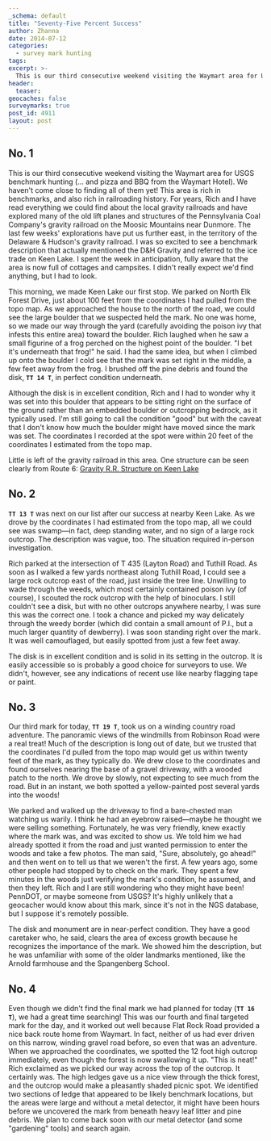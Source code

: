 ```yaml
---
_schema: default
title: "Seventy-Five Percent Success"
author: Zhanna
date: 2014-07-12
categories:
  - survey mark hunting
tags:
excerpt: >-
  This is our third consecutive weekend visiting the Waymart area for USGS benchmark hunting (... and pizza and BBQ from the Waymart Hotel). We haven't come close to finding all of them yet, but we attempted four marks today!
header:
  teaser:
geocaches: false
surveymarks: true
post_id: 4911
layout: post       
---
```


## No. 1

This is our third consecutive weekend visiting the Waymart area for USGS benchmark hunting (... and pizza and BBQ from the Waymart Hotel). We haven't come close to finding all of them yet! This area is rich in benchmarks, and also rich in railroading history. For years, Rich and I have read everything we could find about the local gravity railroads and have explored many of the old lift planes and structures of the Pennsylvania Coal Company's gravity railroad on the Moosic Mountains near Dunmore. The last few weeks' explorations have put us further east, in the territory of the Delaware & Hudson's gravity railroad. I was so excited to see a benchmark description that actually mentioned the D&H Gravity and referred to the ice trade on Keen Lake. I spent the week in anticipation, fully aware that the area is now full of cottages and campsites. I didn't really expect we'd find anything, but I had to look.

This morning, we made Keen Lake our first stop. We parked on North Elk Forest Drive, just about 100 feet from the coordinates I had pulled from the topo map. As we approached the house to the north of the road, we could see the large boulder that we suspected held the mark. No one was home, so we made our way through the yard (carefully avoiding the poison ivy that infests this entire area) toward the boulder. Rich laughed when he saw a small figurine of a frog perched on the highest point of the boulder. "I bet it's underneath that frog!" he said. I had the same idea, but when I climbed up onto the boulder I cold see that the mark was set right in the middle, a few feet away from the frog. I brushed off the pine debris and found the disk, **`TT 14 T`**, in perfect condition underneath.

Although the disk is in excellent condition, Rich and I had to wonder why it was set into this boulder that appears to be sitting right on the surface of the ground rather than an embedded boulder or outcropping bedrock, as it typically used. I'm still going to call the condition "good" but with the caveat that I don't know how much the boulder might have moved since the mark was set. The coordinates I recorded at the spot were within 20 feet of the coordinates I estimated from the topo map.

Little is left of the gravity railroad in this area. One structure can be seen clearly from Route 6: [Gravity R.R. Structure on Keen Lake](http://maps.google.com/maps?q=Keen+Lake,+Canaan,+PA&hl=en&ll=41.592787,-75.374665&spn=0.015823,0.033023&sll=41.40453,-75.661934&sspn=0.253907,0.528374&oq=keen+lake&t=h&hnear=Keen+Lake&z=16&layer=c&cbll=41.592751,-75.374503&panoid=li5IPiTngtpArhOXooYpoQ&cbp=12,188.03,,1,6.26)


## No. 2

**`TT 13 T`** was next on our list after our success at nearby Keen Lake. As we drove by the coordinates I had estimated from the topo map, all we could see was swamp—in fact, deep standing water, and no sign of a large rock outcrop. The description was vague, too. The situation required in-person investigation.

Rich parked at the intersection of T 435 (Layton Road) and Tuthill Road. As soon as I walked a few yards northeast along Tuthill Road, I could see a large rock outcrop east of the road, just inside the tree line. Unwilling to wade through the weeds, which most certainly contained poison ivy (of course), I scouted the rock outcrop with the help of binoculars. I still couldn't see a disk, but with no other outcrops anywhere nearby, I was sure this was the correct one. I took a chance and picked my way delicately through the weedy border (which did contain a small amount of P.I., but a much larger quantity of dewberry). I was soon standing right over the mark. It was well camouflaged, but easily spotted from just a few feet away.

The disk is in excellent condition and is solid in its setting in the outcrop. It is easily accessible so is probably a good choice for surveyors to use. We didn't, however, see any indications of recent use like nearby flagging tape or paint.

## No. 3

Our third mark for today, **`TT 19 T`**, took us on a winding country road adventure. The panoramic views of the windmills from Robinson Road were a real treat! Much of the description is long out of date, but we trusted that the coordinates I'd pulled from the topo map would get us within twenty feet of the mark, as they typically do. We drew close to the coordinates and found ourselves nearing the base of a gravel driveway, with a wooded patch to the north. We drove by slowly, not expecting to see much from the road. But in an instant, we both spotted a yellow-painted post several yards into the woods!

We parked and walked up the driveway to find a bare-chested man watching us warily. I think he had an eyebrow raised—maybe he thought we were selling something. Fortunately, he was very friendly, knew exactly where the mark was, and was excited to show us. We told him we had already spotted it from the road and just wanted permission to enter the woods and take a few photos. The man said, "Sure, absolutely, go ahead!" and then went on to tell us that we weren't the first. A few years ago, some other people had stopped by to check on the mark. They spent a few minutes in the woods just verifying the mark's condition, he assumed, and then they left. Rich and I are still wondering who they might have been! PennDOT, or maybe someone from USGS? It's highly unlikely that a geocacher would know about this mark, since it's not in the NGS database, but I suppose it's remotely possible.

The disk and monument are in near-perfect condition. They have a good caretaker who, he said, clears the area of excess growth because he recognizes the importance of the mark. We showed him the description, but he was unfamiliar with some of the older landmarks mentioned, like the Arnold farmhouse and the Spangenberg School.

## No. 4

Even though we didn't find the final mark we had planned for today (**`TT 16 T`**), we had a great time searching! This was our fourth and final targeted mark for the day, and it worked out well because Flat Rock Road provided a nice back route home from Waymart. In fact, neither of us had ever driven on this narrow, winding gravel road before, so even that was an adventure. When we approached the coordinates, we spotted the 12 foot high outcrop immediately, even though the forest is now swallowing it up. "This is neat!" Rich exclaimed as we picked our way across the top of the outcrop. It certainly was. The high ledges gave us a nice view through the thick forest, and the outcrop would make a pleasantly shaded picnic spot. We identified two sections of ledge that appeared to be likely benchmark locations, but the areas were large and without a metal detector, it might have been hours before we uncovered the mark from beneath heavy leaf litter and pine debris. We plan to come back soon with our metal detector (and some "gardening" tools) and search again.


